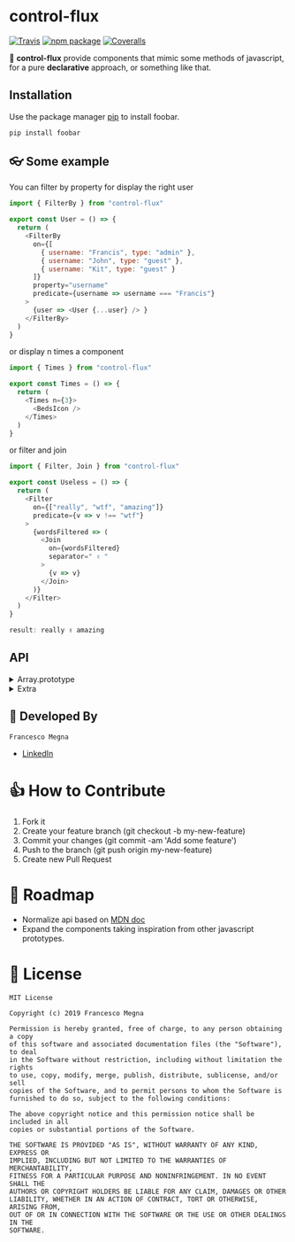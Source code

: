 # control-flux

[![Travis][build-badge]][build]
[![npm package][npm-badge]][npm]
[![Coveralls][coveralls-badge]][coveralls]

🎈 **control-flux** provide components that mimic some methods of javascript, for a pure **declarative** approach, or something like that.

## Installation

Use the package manager [pip](https://pip.pypa.io/en/stable/) to install foobar.

```bash
pip install foobar
```

## 👓 Some example

You can filter by property for display the right user
```javascript
import { FilterBy } from "control-flux"

export const User = () => {
  return (
    <FilterBy
      on={[
        { username: "Francis", type: "admin" },
        { username: "John", type: "guest" },
        { username: "Kit", type: "guest" }
      ]}
      property="username"
      predicate={username => username === "Francis"}
    >
      {user => <User {...user} /> }
    </FilterBy>
  )
}
```

or display n times a component
```javascript
import { Times } from "control-flux"

export const Times = () => {
  return (
    <Times n={3}>
      <BedsIcon />
    </Times>
  )
}
```

or filter and join
```javascript
import { Filter, Join } from "control-flux"

export const Useless = () => {
  return (
    <Filter
      on={["really", "wtf", "amazing"]}
      predicate={v => v !== "wtf"}
    >
      {wordsFiltered => (
        <Join
          on={wordsFiltered}
          separator=" ✌️ "
        >
          {v => v}
        </Join>
      )}
    </Filter>
  )
}

result: really ✌️ amazing
```

## API
<details>
<summary>Array.prototype</summary>

- Every
- Filter
- Map
- Some
- Includes
- Sort
- Fill
- Find
- FindIndex
- Join
- Reverse
- Reduce
- ReduceRight

</details>

<details>
<summary>Extra</summary>

- FilterBy
- First
- Last
- Times
- If
</details>

## 🚶 Developed By

```
Francesco Megna
```
- [LinkedIn](https://www.linkedin.com/in/francesco-megna-19a266162)

# 👍 How to Contribute
1. Fork it
2. Create your feature branch (git checkout -b my-new-feature)
3. Commit your changes (git commit -am 'Add some feature')
4. Push to the branch (git push origin my-new-feature)
5. Create new Pull Request

# 👷 Roadmap
* Normalize api based on [MDN doc](https://developer.mozilla.org/en-US/docs/Web/JavaScript/Reference/Global_Objects/Array)
* Expand the components taking inspiration from other javascript prototypes.

# 📃 License

    MIT License
    
    Copyright (c) 2019 Francesco Megna
    
    Permission is hereby granted, free of charge, to any person obtaining a copy
    of this software and associated documentation files (the "Software"), to deal
    in the Software without restriction, including without limitation the rights
    to use, copy, modify, merge, publish, distribute, sublicense, and/or sell
    copies of the Software, and to permit persons to whom the Software is
    furnished to do so, subject to the following conditions:
    
    The above copyright notice and this permission notice shall be included in all
    copies or substantial portions of the Software.
    
    THE SOFTWARE IS PROVIDED "AS IS", WITHOUT WARRANTY OF ANY KIND, EXPRESS OR
    IMPLIED, INCLUDING BUT NOT LIMITED TO THE WARRANTIES OF MERCHANTABILITY,
    FITNESS FOR A PARTICULAR PURPOSE AND NONINFRINGEMENT. IN NO EVENT SHALL THE
    AUTHORS OR COPYRIGHT HOLDERS BE LIABLE FOR ANY CLAIM, DAMAGES OR OTHER
    LIABILITY, WHETHER IN AN ACTION OF CONTRACT, TORT OR OTHERWISE, ARISING FROM,
    OUT OF OR IN CONNECTION WITH THE SOFTWARE OR THE USE OR OTHER DEALINGS IN THE
    SOFTWARE.



[build-badge]: https://img.shields.io/travis/user/repo/master.png?style=flat-square
[build]: https://travis-ci.org/user/repo

[npm-badge]: https://img.shields.io/npm/v/npm-package.png?style=flat-square
[npm]: https://www.npmjs.org/package/npm-package

[coveralls-badge]: https://img.shields.io/coveralls/user/repo/master.png?style=flat-square
[coveralls]: https://coveralls.io/github/user/repo
